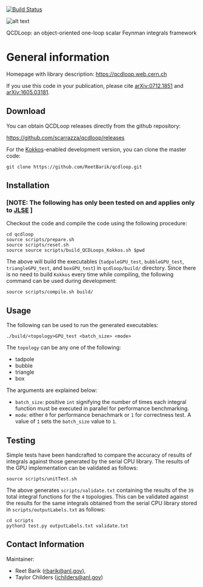 
[![Build Status](https://travis-ci.org/scarrazza/qcdloop.svg?branch=master)](https://travis-ci.org/scarrazza/qcdloop)

![alt text](https://raw.githubusercontent.com/scarrazza/qcdloop/master/extra/logo.png "Logo QCDLoop")

QCDLoop: an object-oriented one-loop scalar Feynman integrals framework

# General information

Homepage with library description: https://qcdloop.web.cern.ch

If you use this code in your publication, please cite
[arXiv:0712.1851](http://arxiv.org/abs/0712.1851) and
[arXiv:1605.03181](http://arxiv.org/abs/1605.03181).

## Download

You can obtain QCDLoop releases directly from the github repository:

https://github.com/scarrazza/qcdloop/releases

For the [Kokkos](https://kokkos.org)-enabled development version, you can clone the master code:

```Shell
git clone https://github.com/ReetBarik/qcdloop.git
```

## Installation

### [NOTE: The following has only been tested on and applies only to [JLSE](https://www.jlse.anl.gov) ]
Checkout the code and compile the code using the following procedure:

```Shell
cd qcdloop
source scripts/prepare.sh
source scripts/reset.sh
source source scripts/build_QCDLoops_Kokkos.sh $pwd
```

The above will build the executables (`tadpoleGPU_test`, `bubbleGPU_test`, `triangleGPU_test`, and `boxGPU_test`) in `qcdloop/build/` directory. Since there is no need to build `Kokkos`  every time while compiling, the following command can be used during development: 

```Shell
source scripts/compile.sh build/
```

## Usage

The following can be used to run the generated executables:
```Shell
./build/<topology>GPU_test <batch_size> <mode>
```

The `topology` can be any one of the following: 
- tadpole
- bubble
- triangle
- box

The arguments are explained below: 
- `batch_size`: positive `int` signifying the number of times each integral function must be executed in parallel for performance benchmarking. 
- `mode`:  either `0` for performance benachmark or `1` for correctness test. A value of `1` sets the `batch_size` value to `1`. 


## Testing

Simple tests have been handcrafted to compare the accuracy of results of integrals against those generated by the serial CPU library. The results of the GPU implementation can be validated as follows: 

```Shell
source scripts/unitTest.sh
```

The above generates `scripts/validate.txt` containing the results of the `39` total integral functions for the `4` topologies. This can be validated against the results for the same integrals obtained from the serial CPU library stored in `scripts/outputLabels.txt` as follows: 

```Shell
cd scripts
python3 test.py outputLabels.txt validate.txt 
```

## Contact Information

Maintainer: 
- Reet Barik (rbarik@anl.gov), 
- Taylor Childers (jchilders@anl.gov)
